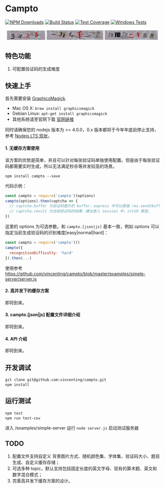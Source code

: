 # Campto

[![NPM Downloads][downloads-image]][downloads-url]
[![Build Status][travis-image]][travis-url]
[![Test Coverage][coveralls-image]][coveralls-url]
[![Windows Tests][appveyor-image]][appveyor-url]

![Campto](https://raw.githubusercontent.com/vincenting/campto/master/assets/captchas/default.png)

## 特色功能

1. 可配置验证码的生成难度

## 快速上手

首先需要安装 [GraphicsMagick](http://www.graphicsmagick.org/). 

* Mac OS X: `brew install graphicsmagick`
* Debian Linux: `apt-get install graphicsmagick`
* 其他系统请至官网下载 [官网链接](http://www.graphicsmagick.org)

同时请确保您的 nodejs 版本为 >= 4.0.0，0.x 版本都将于今年年底前停止支持，参考 [Nodejs LTS 现状](https://github.com/nodejs/LTS#lts_schedule)。

#### 1. 无缓存方案使用

该方案的优势是简单，并且可以针对每张验证码单独使用配置。但是由于每张验证码都需要实时生成，所以无法满足秒杀等并发较高的场景。

    npm install campto --save

代码示例：

```javascript
const campto = require('campto')(options)
campto(options).then(captcha => {
  // captcha.buffer 为验证码图片的 buffer，express 中可以直接 res.send(buffer) 返回图片（png）
  // captcha.result 为当前验证码的结果，建议放入 session 中，int10 类型。
})
```

这里的 options 为可选参数，和 `campto.[json|js]` 基本一致，例如 options 可以指定当前生成验证码的识别难度[easy|normal|hard]：

```javascript
const campto = require('campto')()
campto({
  recognitionDifficulty: 'hard'
}).then(...)
```

使用参考 https://github.com/vincenting/campto/blob/master/examples/simple-server/server.js

#### 2. 高并发下的缓存方案

即将到来。

#### 3. campto.[json|js] 配置文件详细介绍

即将到来。

#### 4. API 介绍

即将到来。

## 开发调试

```shell
git clone git@github.com:vincenting/campto.git
npm install
```

## 运行测试

```shell
npm test
npm run test-cov
```

进入 /examples/simple-server 运行 `node server.js` 启动测试服务器

## TODO

1. 配置文件支持自定义 背景图片方式、随机颜色集、字体集、验证码大小、题目生成、自定义缓存存储；
2. 可选多种 topic，默认支持包括固定长度的英文字母、现有的算术题、英文和数字混合模式；
3. 完善高并发下缓存方案的设计。

[travis-image]: https://img.shields.io/travis/vincenting/campto/master.svg
[travis-url]: https://travis-ci.org/vincenting/campto
[coveralls-image]: https://img.shields.io/coveralls/vincenting/campto/master.svg
[coveralls-url]: https://coveralls.io/r/vincenting/campto?branch=master
[downloads-image]: https://img.shields.io/npm/dm/campto.svg
[downloads-url]: https://npmjs.org/package/campto
[appveyor-image]: https://img.shields.io/appveyor/ci/vincenting/campto/master.svg?label=Windows%20Tests
[appveyor-url]: https://ci.appveyor.com/project/vincenting/campto
